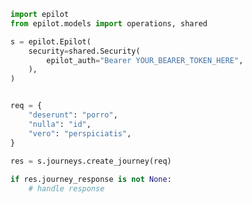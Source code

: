 <!-- Start SDK Example Usage -->
```python
import epilot
from epilot.models import operations, shared

s = epilot.Epilot(
    security=shared.Security(
        epilot_auth="Bearer YOUR_BEARER_TOKEN_HERE",
    ),
)


req = {
    "deserunt": "porro",
    "nulla": "id",
    "vero": "perspiciatis",
}
    
res = s.journeys.create_journey(req)

if res.journey_response is not None:
    # handle response
```
<!-- End SDK Example Usage -->